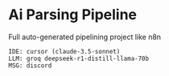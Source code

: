 # Ai Parsing Pipeline

Full auto-generated pipelining project like n8n

```
IDE: cursor (claude-3.5-sonnet)
LLM: groq deepseek-r1-distill-llama-70b
MSG: discord
```
